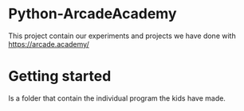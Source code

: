 # Python-ArcadeAcademy
This project contain our experiments and projects we have done with https://arcade.academy/

# Getting started
Is a folder that contain the individual program the kids have made.

